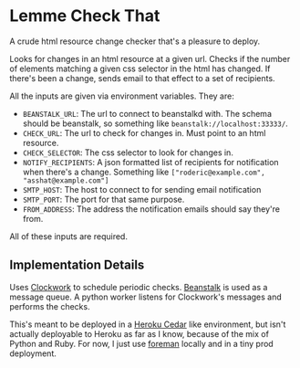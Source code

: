 Lemme Check That
================

A crude html resource change checker that's a pleasure to deploy.

Looks for changes in an html resource at a given url. Checks if the number of elements matching a
given css selector in the html has changed. If there's been a change, sends email to that effect to
a set of recipients.    

All the inputs are given via environment variables. They are:

* `BEANSTALK_URL`: The url to connect to beanstalkd with. The schema should be beanstalk, so
  something like `beanstalk://localhost:33333/`.
* `CHECK_URL`: The url to check for changes in. Must point to an html resource.
* `CHECK_SELECTOR`: The css selector to look for changes in.
* `NOTIFY_RECIPIENTS`: A json formatted list of recipients for notification when there's a
  change. Something like `["roderic@example.com", "asshat@example.com"]`
* `SMTP_HOST`: The host to connect to for sending email notification
* `SMTP_PORT`: The port for that same purpose.
* `FROM_ADDRESS`: The address the notification emails should say they're from.

All of these inputs are required.

Implementation Details
----------------------
Uses [Clockwork](https://github.com/tomykaira/clockwork) to schedule periodic
checks. [Beanstalk](http://kr.github.com/beanstalkd/) is used as a message queue. A python worker
listens for Clockwork's messages and performs the checks.

This's meant to be deployed in a [Heroku Cedar](http://devcenter.heroku.com/articles/cedar) like
environment, but isn't actually deployable to Heroku as far as I know, because of the mix of Python
and Ruby. For now, I just use [foreman](https://github.com/ddollar/foreman) locally and in a tiny
prod deployment.
